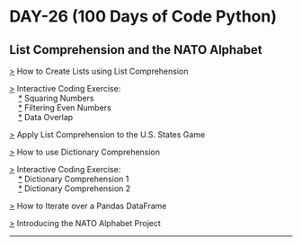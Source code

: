 # DAY-26 (100 Days of Code Python)

## List Comprehension and the NATO Alphabet

[>](https://github.com/Aniruddh-482/Python/blob/main/026/List%20Comprehension/List_Comprehension.py) How to Create Lists using List Comprehension <br>

[>](https://github.com/Aniruddh-482/Python/tree/main/026/List%20Comprehension/Interactive%20Exercises) Interactive Coding Exercise:  
&nbsp;&nbsp;&nbsp;  [*](https://github.com/Aniruddh-482/Python/blob/main/026/List%20Comprehension/Interactive%20Exercises/01_Squaring_Numbers.py) Squaring Numbers <br>
&nbsp;&nbsp;&nbsp;  [*](https://github.com/Aniruddh-482/Python/blob/main/026/List%20Comprehension/Interactive%20Exercises/02_Filtering_Even_Numbers.py) Filtering Even Numbers <br>
&nbsp;&nbsp;&nbsp;  [*](https://github.com/Aniruddh-482/Python/tree/main/026/List%20Comprehension/Interactive%20Exercises/03_Data_Overlap) Data Overlap <br>

[>](https://github.com/Aniruddh-482/Python/blob/main/026/List%20Comprehension/U.S.%20States%20Game%20Project/main.py) Apply List Comprehension to the U.S. States Game <br>

[>](https://github.com/Aniruddh-482/Python/blob/main/026/Dictionary%20Comprehension/Dictionary_Comprehension.py) How to use Dictionary Comprehension <br>

[>](https://github.com/Aniruddh-482/Python/blob/main/026/Dictionary%20Comprehension/Interactive%20Exercises) Interactive Coding Exercise:  
&nbsp;&nbsp;&nbsp;  [*](https://github.com/Aniruddh-482/Python/blob/main/026/Dictionary%20Comprehension/Interactive%20Exercises/Dictionary_Comprehension_01.py) Dictionary Comprehension 1 <br>
&nbsp;&nbsp;&nbsp;  [*](https://github.com/Aniruddh-482/Python/blob/main/026/Dictionary%20Comprehension/Interactive%20Exercises/Dictionary_Comprehension_02.py) Dictionary Comprehension 2 <br>

[>](https://github.com/Aniruddh-482/Python/blob/main/026/pandas_DataFrame.py) How to Iterate over a Pandas DataFrame <br>

[>](https://github.com/Aniruddh-482/Python/tree/main/026/NATO%20Alphabet%20Project) Introducing the NATO Alphabet Project <br>
<hr>
